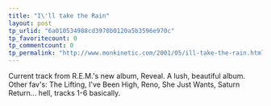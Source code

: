 ```yaml
---
title: "I\'ll take the Rain"
layout: post
tp_urlid: "6a010534988cd3970b0120a5b3596e970c"
tp_favoritecount: 0
tp_commentcount: 0
tp_permalink: "http://www.monkinetic.com/2001/05/ill-take-the-rain.html"
---
```

Current track from R.E.M.&#39;s new album, Reveal. A lush, beautiful album. Other fav&#39;s: The Lifting, I&#39;ve Been High, Reno, She Just Wants, Saturn Return... hell, tracks 1-6 basically.

